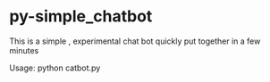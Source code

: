 # py-simple_chatbot
This is a simple , experimental chat bot quickly put together in a few minutes 

Usage: 
     python catbot.py
     
